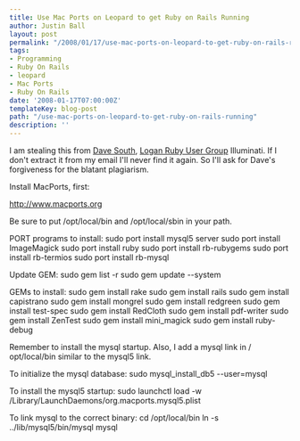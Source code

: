 ```yaml
---
title: Use Mac Ports on Leopard to get Ruby on Rails Running
author: Justin Ball
layout: post
permalink: "/2008/01/17/use-mac-ports-on-leopard-to-get-ruby-on-rails-running/"
tags:
- Programming
- Ruby On Rails
- leopard
- Mac Ports
- Ruby On Rails
date: '2008-01-17T07:00:00Z'
templateKey: blog-post
path: "/use-mac-ports-on-leopard-to-get-ruby-on-rails-running"
description: ''
---
```


I am stealing this from [Dave South][1], [Logan Ruby User Group][2] Illuminati. If I don't extract it from my email I'll never find it again. So I'll ask for Dave's forgiveness for the blatant plagiarism.

 [1]: http://www.appeddesign.com/apropos
 [2]: http://groups.google.com/group/loganrb

Install MacPorts, first:

http://www.macports.org

Be sure to put /opt/local/bin and /opt/local/sbin in your path.

PORT programs to install:
sudo port install mysql5 server
sudo port install ImageMagick
sudo port install ruby
sudo port install rb-rubygems
sudo port install rb-termios
sudo port install rb-mysql

Update GEM:
sudo gem list -r
sudo gem update --system

GEMs to install:
sudo gem install rake
sudo gem install rails
sudo gem install capistrano
sudo gem install mongrel
sudo gem install redgreen
sudo gem install test-spec
sudo gem install RedCloth
sudo gem install pdf-writer
sudo gem install ZenTest
sudo gem install mini_magick
sudo gem install ruby-debug

Remember to install the mysql startup. Also, I add a mysql link in /
opt/local/bin similar to the mysql5 link.

To initialize the mysql database:
sudo mysql\_install\_db5 --user=mysql

To install the mysql5 startup:
sudo launchctl load -w /Library/LaunchDaemons/org.macports.mysql5.plist

To link mysql to the correct binary:
cd /opt/local/bin
ln -s ../lib/mysql5/bin/mysql mysql
